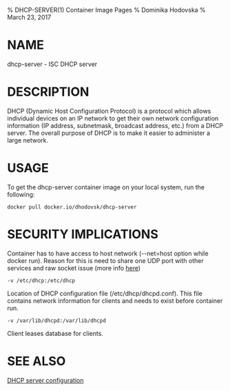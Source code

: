% DHCP-SERVER(1) Container Image Pages
% Dominika Hodovska
% March 23, 2017

# NAME
dhcp-server - ISC DHCP server

# DESCRIPTION

DHCP (Dynamic Host Configuration Protocol) is a protocol which allows
individual devices on an IP network to get their own network
configuration information (IP address, subnetmask, broadcast address,
etc.) from a DHCP server. The overall purpose of DHCP is to make it
easier to administer a large network.

# USAGE

To get the dhcp-server container image on your local system, run the following:

    docker pull docker.io/dhodovsk/dhcp-server

# SECURITY IMPLICATIONS

Container has to have access to host network (--net=host option while docker run).
Reason for this is need to share one UDP port with other services and raw socket issue (more info [here](https://kb.isc.org/article/AA-00378/0/Why-does-DHCP-use-raw-sockets.html))


    -v /etc/dhcp:/etc/dhcp
Location of DHCP configuration file (/etc/dhcp/dhcpd.conf). This file
contains network information for clients and needs to exist before container run.
    
    -v /var/lib/dhcpd:/var/lib/dhcpd
Client leases database for clients.

# SEE ALSO

[DHCP server configuration](https://docs.fedoraproject.org/en-US/Fedora/14/html/Deployment_Guide/s1-dhcp-configuring-server.html)